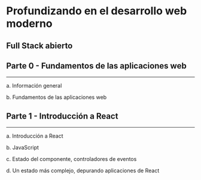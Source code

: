 # Profundizando en el desarrollo web moderno

## Full Stack abierto

## Parte 0 - Fundamentos de las aplicaciones web
---
a. Información general

b. Fundamentos de las aplicaciones web

## Parte 1 - Introducción a React
---
a. Introducción a React

b. JavaScript

c. Estado del componente, controladores de eventos

d. Un estado más complejo, depurando aplicaciones de React
